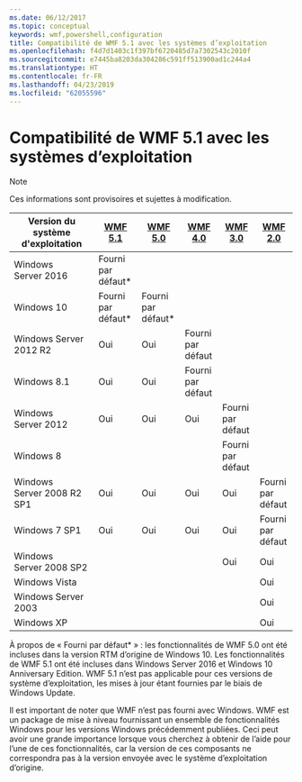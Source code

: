 ```yaml
---
ms.date: 06/12/2017
ms.topic: conceptual
keywords: wmf,powershell,configuration
title: Compatibilité de WMF 5.1 avec les systèmes d’exploitation
ms.openlocfilehash: f4d7d1403c1f397bf6720485d7a7302543c2010f
ms.sourcegitcommit: e7445ba8203da304286c591ff513900ad1c244a4
ms.translationtype: HT
ms.contentlocale: fr-FR
ms.lasthandoff: 04/23/2019
ms.locfileid: "62055596"
---
```

# <a name="wmf-51-operating-system-compatibility"></a>Compatibilité de WMF 5.1 avec les systèmes d’exploitation

> [!NOTE]
> Ces informations sont provisoires et sujettes à modification.

| Version du système d'exploitation | [WMF 5.1](https://aka.ms/wmf51download) | [WMF 5.0](https://aka.ms/wmf5download) | [WMF 4.0](https://aka.ms/wmf4download) |  [WMF 3.0](https://aka.ms/wmf3download) | [WMF 2.0](https://aka.ms/wmf2download) |
| ------------------------ | ----------- | ----------- | ----------- | ------------ |  ------------- |
| Windows Server 2016 | Fourni par défaut* |  |  |  |  |
| Windows 10 | Fourni par défaut* | Fourni par défaut*  | | | |
| Windows Server 2012 R2| Oui | Oui | Fourni par défaut |  |  |
| Windows 8.1 | Oui | Oui |  Fourni par défaut |  |  |
| Windows Server 2012 | Oui | Oui | Oui |  Fourni par défaut | |
| Windows 8 |  |  |  | Fourni par défaut | |
| Windows Server 2008 R2 SP1 | Oui | Oui | Oui |  Oui| Fourni par défaut |
| Windows 7 SP1  | Oui | Oui | Oui | Oui | Fourni par défaut |
| Windows Server 2008 SP2 | | | | Oui | Oui |
| Windows Vista | | | | | Oui |
| Windows Server 2003| | | |  | Oui |
| Windows XP | | | |  | Oui |

À propos de « Fourni par défaut* » : les fonctionnalités de WMF 5.0 ont été incluses dans la version RTM d’origine de Windows 10.
Les fonctionnalités de WMF 5.1 ont été incluses dans Windows Server 2016 et Windows 10 Anniversary Edition.
WMF 5.1 n’est pas applicable pour ces versions de système d’exploitation, les mises à jour étant fournies par le biais de Windows Update.

Il est important de noter que WMF n’est pas fourni avec Windows.
WMF est un package de mise à niveau fournissant un ensemble de fonctionnalités Windows pour les versions Windows précédemment publiées.
Ceci peut avoir une grande importance lorsque vous cherchez à obtenir de l’aide pour l’une de ces fonctionnalités, car la version de ces composants ne correspondra pas à la version envoyée avec le système d’exploitation d’origine.
